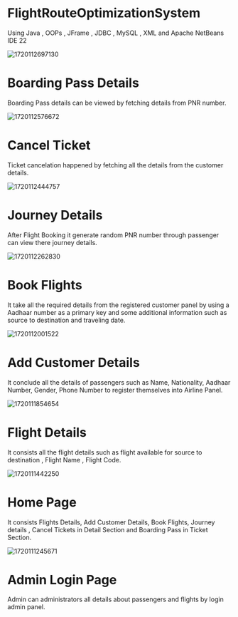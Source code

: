 # FlightRouteOptimizationSystem
Using Java , OOPs , JFrame , JDBC , MySQL , XML and  Apache NetBeans IDE 22 

![1720112697130](https://github.com/user-attachments/assets/a1019165-9d72-483c-a2a0-3e607645c13e)
# Boarding Pass Details
Boarding Pass details can be viewed by fetching details from PNR number.

![1720112576672](https://github.com/user-attachments/assets/efc6e7e0-4972-428e-b797-2f8bca0a24c1)
# Cancel Ticket
Ticket cancelation happened by fetching all the details from the customer details.

![1720112444757](https://github.com/user-attachments/assets/5461430f-1998-4db6-984e-ee284628d070)
# Journey Details
After Flight Booking it generate random PNR number through passenger can view there journey details.

![1720112262830](https://github.com/user-attachments/assets/ac8da6cf-55da-4310-9a1e-6d1c2366ce9c)
# Book Flights
It take all the required details from the registered customer panel by using a Aadhaar number as a primary key and some additional information such as source to destination and traveling date.

![1720112001522](https://github.com/user-attachments/assets/62dabadd-ed71-4f1d-a3b9-04b052c2ee71)
# Add Customer Details
It conclude all the details of passengers such as Name, Nationality, Aadhaar Number, Gender, Phone Number to register themselves into Airline Panel.

![1720111854654](https://github.com/user-attachments/assets/1907db37-c45c-4340-8e2b-af581addac59)
# Flight Details
It consists all the flight details such as flight available for source to destination , Flight Name , Flight Code.

![1720111442250](https://github.com/user-attachments/assets/807236c7-2008-4cb2-82a3-d1e5b3d1db95)
# Home Page
It consists Flights Details, Add Customer Details, Book Flights, Journey details , Cancel Tickets in Detail Section and Boarding Pass in Ticket Section.

![1720111245671](https://github.com/user-attachments/assets/4ca3e172-d457-4659-9b21-0984d8e1f1c3)
# Admin Login Page
Admin can administrators all details about passengers and flights by login admin panel.
